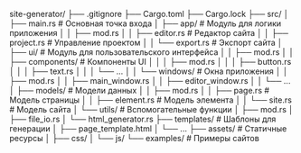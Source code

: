 site-generator/
├── .gitignore
├── Cargo.toml
├── Cargo.lock
├── src/
│ ├── main.rs # Основная точка входа
│ ├── app/ # Модуль для логики приложения
│ │ ├── mod.rs
│ │ ├── editor.rs # Редактор сайта
│ │ ├── project.rs # Управление проектом
│ │ └── export.rs # Экспорт сайта
│ ├── ui/ # Модуль для пользовательского интерфейса
│ │ ├── mod.rs
│ │ ├── components/ # Компоненты UI
│ │ │ ├── mod.rs
│ │ │ ├── button.rs
│ │ │ ├── text.rs
│ │ │ └── ...
│ │ └── windows/ # Окна приложения
│ │ ├── mod.rs
│ │ ├── main_window.rs
│ │ ├── editor_window.rs
│ │ └── ...
│ ├── models/ # Модели данных
│ │ ├── mod.rs
│ │ ├── page.rs # Модель страницы
│ │ ├── element.rs # Модель элемента
│ │ └── site.rs # Модель сайта
│ └── utils/ # Вспомогательные функции
│ ├── mod.rs
│ ├── file_io.rs
│ └── html_generator.rs
├── templates/ # Шаблоны для генерации
│ ├── page_template.html
│ └── ...
├── assets/ # Статичные ресурсы
│ ├── css/
│ └── js/
└── examples/ # Примеры сайтов
